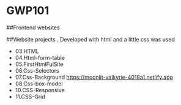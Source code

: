 # GWP101
##Frontend websites  

##Website projects . Developed with html and a little css was used

* 03.HTML
* 04.Html-form-table
* 05.FirstHtmlFulSite
* 06.Css-Selectors
* 07.Css-Background  https://moonlit-valkyrie-4018a1.netlify.app
* 08.Css-box-model
* 10.CSS-Responsive
* 11.CSS-Grid




